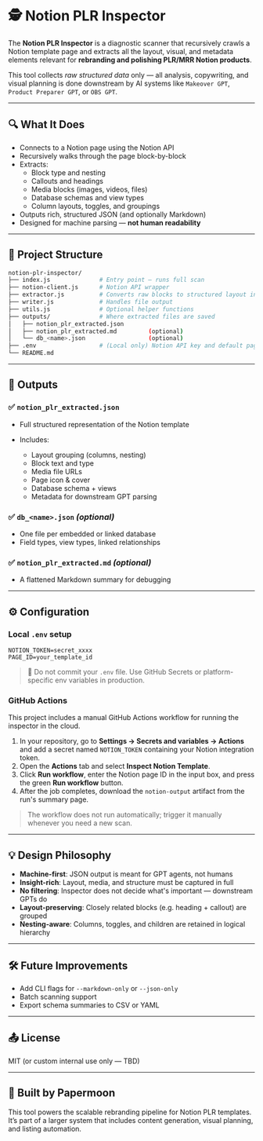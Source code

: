 # 🕵️ Notion PLR Inspector

The **Notion PLR Inspector** is a diagnostic scanner that recursively crawls a Notion template page and extracts all the layout, visual, and metadata elements relevant for **rebranding and polishing PLR/MRR Notion products**.

This tool collects *raw structured data* only — all analysis, copywriting, and visual planning is done downstream by AI systems like `Makeover GPT`, `Product Preparer GPT`, or `OBS GPT`.

---

## 🔍 What It Does

- Connects to a Notion page using the Notion API
- Recursively walks through the page block-by-block
- Extracts:
  - Block type and nesting
  - Callouts and headings
  - Media blocks (images, videos, files)
  - Database schemas and view types
  - Column layouts, toggles, and groupings
- Outputs rich, structured JSON (and optionally Markdown)
- Designed for machine parsing — **not human readability**

---

## 📂 Project Structure

```bash
notion-plr-inspector/
├── index.js              # Entry point – runs full scan
├── notion-client.js      # Notion API wrapper
├── extractor.js          # Converts raw blocks to structured layout info
├── writer.js             # Handles file output
├── utils.js              # Optional helper functions
├── outputs/              # Where extracted files are saved
│   ├── notion_plr_extracted.json
│   ├── notion_plr_extracted.md         (optional)
│   └── db_<name>.json                  (optional)
├── .env                  # (Local only) Notion API key and default page ID
└── README.md
```

---

## 📄 Outputs

### ✅ `notion_plr_extracted.json`

* Full structured representation of the Notion template
* Includes:

  * Layout grouping (columns, nesting)
  * Block text and type
  * Media file URLs
  * Page icon & cover
  * Database schema + views
  * Metadata for downstream GPT parsing

### ✅ `db_<name>.json` *(optional)*

* One file per embedded or linked database
* Field types, view types, linked relationships

### ✅ `notion_plr_extracted.md` *(optional)*

* A flattened Markdown summary for debugging

---

## ⚙️ Configuration

### Local `.env` setup

```env
NOTION_TOKEN=secret_xxxx
PAGE_ID=your_template_id
```

> 🔐 Do not commit your `.env` file. Use GitHub Secrets or platform-specific env variables in production.

### GitHub Actions

This project includes a manual GitHub Actions workflow for running the inspector in the cloud.

1. In your repository, go to **Settings → Secrets and variables → Actions** and add a secret named `NOTION_TOKEN` containing your Notion integration token.
2. Open the **Actions** tab and select **Inspect Notion Template**.
3. Click **Run workflow**, enter the Notion page ID in the input box, and press the green **Run workflow** button.
4. After the job completes, download the `notion-output` artifact from the run's summary page.

> The workflow does not run automatically; trigger it manually whenever you need a new scan.

---

## 💡 Design Philosophy

* **Machine-first**: JSON output is meant for GPT agents, not humans
* **Insight-rich**: Layout, media, and structure must be captured in full
* **No filtering**: Inspector does not decide what's important — downstream GPTs do
* **Layout-preserving**: Closely related blocks (e.g. heading + callout) are grouped
* **Nesting-aware**: Columns, toggles, and children are retained in logical hierarchy

---

## 🛠 Future Improvements

* Add CLI flags for `--markdown-only` or `--json-only`
* Batch scanning support
* Export schema summaries to CSV or YAML

---

## 📤 License

MIT (or custom internal use only — TBD)

---

## 🙌 Built by Papermoon

This tool powers the scalable rebranding pipeline for Notion PLR templates. It’s part of a larger system that includes content generation, visual planning, and listing automation.

